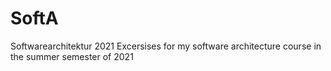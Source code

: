 # SoftA
Softwarearchitektur 2021
Excersises for my software architecture course in the summer semester of 2021
